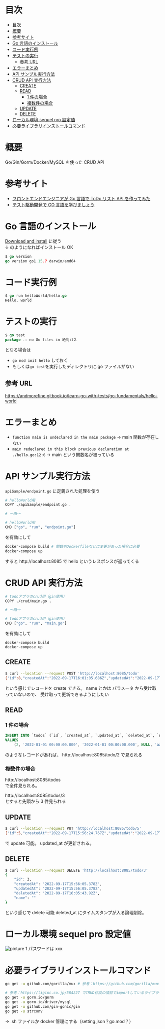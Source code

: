 # 目次

<!-- TOC -->

- [目次](#目次)
- [概要](#概要)
- [参考サイト](#参考サイト)
- [Go 言語のインストール](#go-言語のインストール)
- [コード実行例](#コード実行例)
- [テストの実行](#テストの実行)
  - [参考 URL](#参考-url)
- [エラーまとめ](#エラーまとめ)
- [API サンプル実行方法](#api-サンプル実行方法)
- [CRUD API 実行方法](#crud-api-実行方法)
  - [CREATE](#create)
  - [READ](#read)
    - [1 件の場合](#1-件の場合)
    - [複数件の場合](#複数件の場合)
  - [UPDATE](#update)
  - [DELETE](#delete)
- [ローカル環境 sequel pro 設定値](#ローカル環境-sequel-pro-設定値)
- [必要ライブラリインストールコマンド](#必要ライブラリインストールコマンド)

<!-- /TOC -->

# 概要

Go/Gin/Gorm/Docker/MySQL を使った CRUD API

# 参考サイト

- [フロントエンドエンジニアが Go 言語で ToDo リスト API を作ってみた](https://liginc.co.jp/584227)
- [テスト駆動開発で GO 言語を学びましょう](https://andmorefine.gitbook.io/learn-go-with-tests/)

# Go 言語のインストール

[Download and install](https://go.dev/doc/install) に従う  
↓ のようになればインストール OK

```go
$ go version
go version go1.15.7 darwin/amd64
```

# コード実行例

```go
$ go run helloWorld/hello.go
Hello, world
```

# テストの実行

```go
$ go test
package .: no Go files in 絶対パス
```

となる場合は

- `go mod init hello` しておく
- もしくは`go test`を実行したディレクトリに.go ファイルがない

## 参考 URL

https://andmorefine.gitbook.io/learn-go-with-tests/go-fundamentals/hello-world

# エラーまとめ

- `function main is undeclared in the main package`
  → main 関数が存在しない
- `main redeclared in this block previous declaration at ./hello.go:12:6`
  → main という関数名が被っている

# API サンプル実行方法

`apiSample/endpoint.go` に定義された処理を使う

```sh
# helloWorld用
COPY ./apiSample/endpoint.go .

# 〜略〜

# helloWorld用
CMD ["go", "run", "endpoint.go"]
```

を有効にして

```sh
docker-compose build # 関数やDockerfileなどに変更があった場合に必要
docker-compose up
```

すると http://localhost:8085 で hello というレスポンスが返ってくる

# CRUD API 実行方法

```sh
# todoアプリのcrud用（gin使用）
COPY ./crud/main.go .

# 〜略〜

# todoアプリのcrud用（gin使用）
CMD ["go", "run", "main.go"]
```

を有効にして

```
docker-compose build
docker-compose up
```

## CREATE

```sh
$ curl --location --request POST 'http://localhost:8085/todo'
{"id":8,"createdAt":"2022-09-17T16:01:05.686Z","updatedAt":"2022-09-17T16:01:05.686Z","deletedAt":null,"name":""}
```

という感じでレコードを create できる。
name とかは パラメータ から受け取っていないので、
受け取って更新できるようにしたい

## READ

### 1 件の場合

```sql
INSERT INTO `todos` (`id`, `created_at`, `updated_at`, `deleted_at`, `name`)
VALUES
	(2, '2022-01-01 00:00:00.000', '2022-01-01 00:00:00.000', NULL, 'aaaaaa');
```

のようなレコードがあれば、
http://localhost:8085/todo/2
で見られる

### 複数件の場合

http://localhost:8085/todos  
で全件見られる。

http://localhost:8085/todos/3  
とすると先頭から 3 件見られる

## UPDATE

```sh
$ curl --location --request PUT 'http://localhost:8085/todo/5'
{"id":5,"createdAt":"2022-09-17T15:56:24.767Z","updatedAt":"2022-09-17T16:07:21.169Z","deletedAt":null,"name":""}
```

で update 可能。
updated_at が更新される。

## DELETE

```sh
$ curl --location --request DELETE 'http://localhost:8085/todo/3'
{
    "id": 3,
    "createdAt": "2022-09-17T15:56:05.378Z",
    "updatedAt": "2022-09-17T15:56:05.378Z",
    "deletedAt": "2022-09-17T16:05:43.92Z",
    "name": ""
}
```

という感じで delete 可能
deleted_at にタイムスタンプが入る論理削除。

# ローカル環境 sequel pro 設定値

![picture 1](images/46ec2656b4aa081d7922b0be6e7ae7b9b4c0a3855ca5971b7a090e1490bc1ad5.png)
パスワードは xxx

# 必要ライブラリインストールコマンド

```sh
go get -u github.com/gorilla/mux # 参考：https://github.com/gorilla/mux

# 参考：https://liginc.co.jp/584227 でCRUD作成の項目でimportしているライブラリをinstall
go get -u gorm.io/gorm
go get -u gorm.io/driver/mysql
go get -u github.com/gin-gonic/gin
go get -u strconv
```

→ .sh ファイルか docker 管理にする（setting.json？go.mod？）
